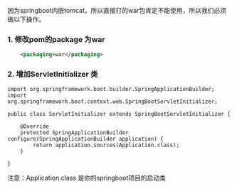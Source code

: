 因为springboot内嵌tomcat，所以直接打的war包肯定不能使用，所以我们必须做以下操作。
###  1. 修改pom的package 为war
```xml
    <packaging>war</packaging>
```
###  2. 增加ServletInitializer 类
```
import org.springframework.boot.builder.SpringApplicationBuilder;  
import org.springframework.boot.context.web.SpringBootServletInitializer;  

public class ServletInitializer extends SpringBootServletInitializer {  

    @Override  
    protected SpringApplicationBuilder configure(SpringApplicationBuilder application) {  
        return application.sources(Application.class);  
    }  

}  
```
注意：Application.class 是你的springboot项目的启动类
